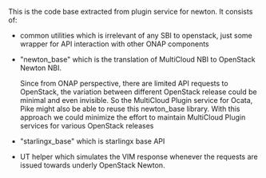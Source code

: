 This is the code base extracted from plugin service for newton. It consists of:

- common utilities which is irrelevant of any SBI to openstack, just some wrapper for API interaction with other ONAP components

- "newton_base" which is the translation of MultiCloud NBI to OpenStack Newton NBI.

	Since from ONAP perspective, there are limited API requests to OpenStack, the variation between different OpenStack release could be minimal and even invisible. So the MultiCloud Plugin service for Ocata, Pike might also be able to reuse this newton_base library. With this approach we could minimize the effort to maintain MultiCloud Plugin services for various OpenStack releases

- "starlingx_base" which is starlingx base API

- UT helper which simulates the VIM response whenever the requests are issued towards underly OpenStack Newton.
